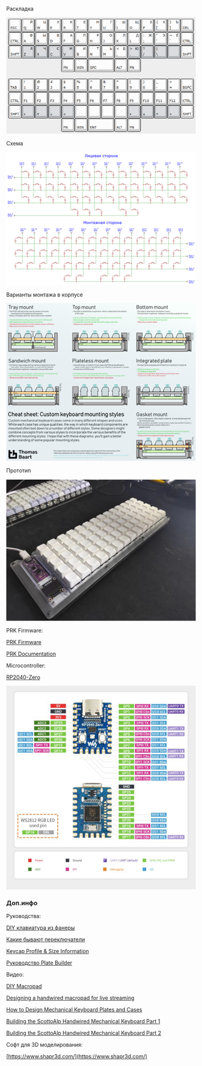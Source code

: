 Раскладка

![](k40.png)

Схема

![](scheme-k40.png)

Варианты монтажа в корпусе

![](mounting.png)

Прототип

![](proto.jpeg)

PRK Firmware:

[PRK Firmware](https://github.com/picoruby/prk_firmware)

[PRK Documentation](https://github.com/picoruby/prk_firmware/wiki/Tutorial)

Microcontroller:

[RP2040-Zero](https://www.waveshare.com/rp2040-zero.htm)

![](rp2040-zero-pinout.jpg)

### Доп.инфо

Руководства:

[DIY клавиатура из фанеры](https://habr.com/ru/articles/795727/)

[Какие бывают переключатели](https://geekboards.ru/page/mechanical_switches_v2)

[Keycap Profile & Size Information](https://blog.maxkeyboard.com/dwkb/keycap-profile-size-information/)

[Руководство Plate Builder](http://builder-docs.swillkb.com/features/#switch-type)

Видео:

[DIY Macropad](https://www.youtube.com/watch?v=BcXycScePHM)

[Designing a handwired macropad for live streaming](https://www.youtube.com/watch?v=cI2fcIEEh_A)

[How to Design Mechanical Keyboard Plates and Cases](https://www.youtube.com/watch?v=7azQkSu0m_U)

[Building the ScottoAlp Handwired Mechanical Keyboard Part 1](https://www.youtube.com/watch?v=gVn9Gcfyt1Y)

[Building the ScottoAlp Handwired Mechanical Keyboard Part 2](https://www.youtube.com/watch?v=fNw5EELwTT0)

Софт для 3D моделирования:

[https://www.shapr3d.com/](https://www.shapr3d.com/)

